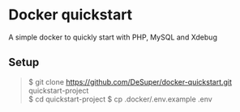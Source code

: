 # Docker quickstart
A simple docker to quickly start with PHP, MySQL and Xdebug
## Setup
>$ git clone https://github.com/DeSuper/docker-quickstart.git quickstart-project  
>$ cd quickstart-project
>$ cp .docker/.env.example .env
